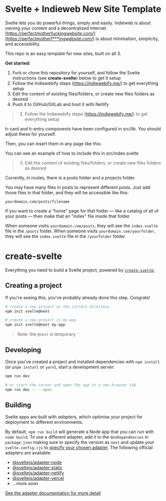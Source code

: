 # Svelte + Indieweb New Site Template

Svelte lets you do powerful things, simply and easily.  Indieweb is about owning your content and a decentralized Internet.  [https://perfectmotherfuckingwebsite.com/](https://perfectmotherf***ingwebsite.com/) is about minimalism, simplicity, and accessibility.

This repo is an easy template for new sites, built on all 3.

**Get started:**

1. Fork or clone this repository for yourself, and follow the Svelte instructions (see **create-svelte**) below to get it setup
2. Follow the Indiewebify steps (https://indiewebify.me/) to get everything setup
3. Edit the content of existing files/folders, or create new files folders as desired
4. Push it to GitHub/GitLab and host it with Netlify


> 2. Follow the Indiewebify steps (https://indiewebify.me/) to get everything setup

h-card and h-entry components have been configured in src/lib.  You should adjust these for yourself.

Then, you can insert them in any page like this:

<Hcard />
<Hentry />

You can see an example of how to include this in src/index.svelte

> 3. Edit the content of existing files/folders, or create new files folders as desired

Currently, in routes, there is a  posts folder and a projects folder.

You may have many files in posts to represent different posts.  Just add those files in that folder, and they will be accessible like this:

`yourdomain.com/posts/filename`

If you want to create a "home" page for that folder — like a catalog of all of your posts — then make that an "index" file inside that folder.

When someone visits  `yourdomain.com/posts`, they will see the `index.svelte` file in the `/posts` folder.  When someone visits `yourdomain.com/yourfolder`, they will see the `index.svelte` file in the `/yourfolder` folder.

# create-svelte

Everything you need to build a Svelte project, powered by [`create-svelte`](https://github.com/sveltejs/kit/tree/master/packages/create-svelte);

## Creating a project

If you're seeing this, you've probably already done this step. Congrats!

```bash
# create a new project in the current directory
npm init svelte@next

# create a new project in my-app
npm init svelte@next my-app
```

> Note: the `@next` is temporary

## Developing

Once you've created a project and installed dependencies with `npm install` (or `pnpm install` or `yarn`), start a development server:

```bash
npm run dev

# or start the server and open the app in a new browser tab
npm run dev -- --open
```

## Building

Svelte apps are built with _adapters_, which optimise your project for deployment to different environments.

By default, `npm run build` will generate a Node app that you can run with `node build`. To use a different adapter, add it to the `devDependencies` in `package.json` making sure to specify the version as `next` and update your `svelte.config.cjs` to [specify your chosen adapter](https://kit.svelte.dev/docs#configuration-adapter). The following official adapters are available:

- [@sveltejs/adapter-node](https://github.com/sveltejs/kit/tree/master/packages/adapter-node)
- [@sveltejs/adapter-static](https://github.com/sveltejs/kit/tree/master/packages/adapter-static)
- [@sveltejs/adapter-netlify](https://github.com/sveltejs/kit/tree/master/packages/adapter-netlify)
- [@sveltejs/adapter-vercel](https://github.com/sveltejs/kit/tree/master/packages/adapter-vercel)
- ...more soon

[See the adapter documentation for more detail](https://kit.svelte.dev/docs#adapters)
